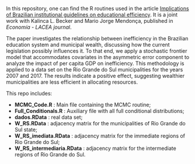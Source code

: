 In this repository, one can find the R routines used in the article [Implications of Brazilian institutional guidelines on educational efficiency](https://doi.org/10.1353/eco.2020.0009). It is a joint work with Kalinca L. Becker and Mario Jorge Mendonça, published in _Economía - LACEA journal_.

The paper investigates the relationship between inefficiency in the Brazilian education system and municipal wealth, discussing how the current legislation possibly influences it. To that end, we apply a stochastic frontier model that accommodates covariates in the asymmetric error component to analyze the impact of per capita GDP on inefficiency. This methodology is applied to a data set on the Rio Grande do Sul municipalities for the years 2007 and 2017. The results indicate a positive effect, suggesting wealthier municipalities are less efficient in allocating resources.

This repo includes:

- **MCMC_Code.R** : Main file containing the MCMC routine; 
- **Full_Conditionals.R** : Auxiliary file with all full conditional distributions;
- **dados.RData** : real data set;
- **W_RS.RData** : adjacency matrix for the municipalities of Rio Grande do Sul state;
- **W_RS_imediata.RData** : adjacency matrix for the immediate regions of Rio Grande do Sul;
- **W_RS_intermediaria.RData** : adjacency matrix for the intermediate regions of Rio Grande do Sul.
